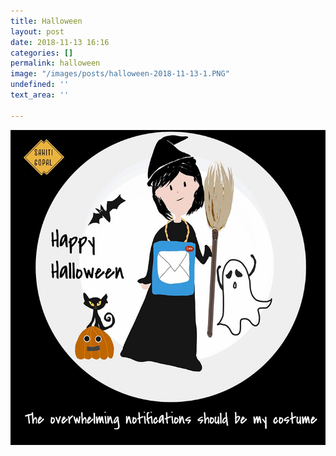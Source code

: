 ```yaml
---
title: Halloween
layout: post
date: 2018-11-13 16:16
categories: []
permalink: halloween
image: "/images/posts/halloween-2018-11-13-1.PNG"
undefined: ''
text_area: ''

---
```

![](/images/posts/halloween-2018-11-13-1.PNG)
